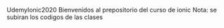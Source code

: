 UdemyIonic2020
Bienvenidos al prepositorio del curso de ionic
Nota: se subiran los codigos de las clases
